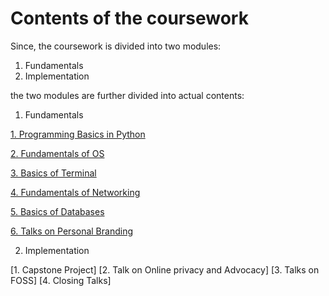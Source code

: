 # Contents of the coursework

Since, the coursework is divided into two modules:
1. Fundamentals
2. Implementation

the two modules are further divided into actual contents:
1. Fundamentals

  [1. Programming Basics in Python]()

  [2. Fundamentals of OS]()

  [3. Basics of Terminal]()

  [4. Fundamentals of Networking]()

  [5. Basics of Databases]()

  [6. Talks on Personal Branding]()


2. Implementation

  [1. Capstone Project]
  [2. Talk on Online privacy and Advocacy]
  [3. Talks on FOSS]
  [4. Closing Talks]

